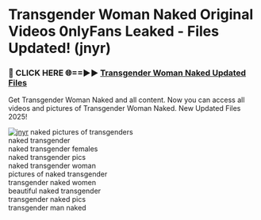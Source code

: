 # Transgender Woman Naked Original Videos 0nlyFans Leaked - Files Updated! (jnyr)

<h3>🔴 CLICK HERE 🌐==►► <a href="https://tinyurl.com/up5wt9bj" rel="nofollow">Transgender Woman Naked Updated Files</a></h3>

Get Transgender Woman Naked and all content. Now you can access all videos and pictures of Transgender Woman Naked. New Updated Files 2025!

[![jnyr](https://i.imgur.com/ABiUzMV.gif)](https://tinyurl.com/up5wt9bj)
naked pictures of transgenders<br>
naked transgender<br>
naked transgender females<br>
naked transgender pics<br>
naked transgender woman<br>
pictures of naked transgender<br>
transgender naked women<br>
beautiful naked transgender<br>
transgender naked pics<br>
transgender man naked